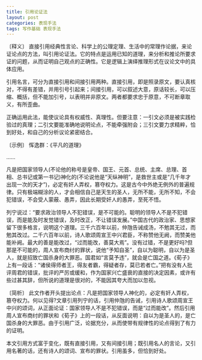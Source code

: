 ```yaml
---
title: 引用论证法
layout: post
categories: 表现手法
tags: 写作基础 表现手法
---
```


〔释义〕 直接引用经典性言论、科学上的公理定理、生活中的常理作论据，来论证论点的方法，叫引用论证法。它的特点是运用已知的道理，来分析和推论所要求证的问题，从而证明自己观点的正确性。它是逻辑上演绎推理形式在议论文中的具体应用。

引用名言，可分为直接引用和间接引用两种。直接引用，即是照录原文，要认真核对，不得有差错，并用引号引起来；间接引用，可以叙述大意，原话较长，可以压缩、概括，但不能加引号，以表明并非原文。两者都要求忠于原意，不可断章取义，有所歪曲。

正确运用此法，能使议论具有权威性、真理性。但要注意：一引文必须是被实践检验过的真理；二引文要能准确地说明论点，不能牵强附会；三引文要力求精粹，恰到好处，和自己的分析议论紧密结合。

〔示例〕 恽逸群：《平凡的道理》

……

凡是把国家领导人(不论他的称号是皇帝、国王、元首、总统、主席、总理、首相、总书记或第一书记)神化的(不论说他是“天纵神明”，是救世主或是“几千年才出现一次的天才”)，必定有奸人弄权，篡夺权力。这是古今中外绝无例外的普遍规律。只有极端糊涂的人，才会相信自己是天生的圣人，无所不能，无所不知，不会犯错误，不会受人蒙蔽、愚弄，因此长期受奸人的愚弄，至死不悟。

列宁说过：“要求政治领导人不犯错误，是不可能的。聪明的领导人不是不犯错误，而是能及时发觉错误，及时改正，不让错误发展。”中国古代的政治家、思想家留下很多格言，说明这个道理。三千六百年以前，仲虺告诫成汤，不勉其无过，而勉其改过。二千六百年以前，诗人歌颂周宣王中兴君臣，不称赞他无阙，而赞美他能补阙。最大的善是能改过，“过而能改，善莫大焉”。没有过错，不是更好吗?但那是不可能的，周人宣布商纣的罪状，说他“予知自圣”，自以为聪明，自以为是圣人，就是招致亡国杀身的大罪恶。国君如“言莫予违”，就会是亡国之道。《荀子》上有一段话：“诸侯得师者王，得友者霸，得疑者存，莫已若者亡。”把有没有人批评周君的错误，批评的严厉或缓和，作为国家兴亡盛衰的直接的决定因素，或许有些过甚其辞，但所说的道理是很对的，不能因其夸大而加以忽视。

〔简析〕 此文作者开头提出论点：凡是把国家领导人神化的，必定有奸人弄权，篡夺权力。何以见得?文章引用列宁的话，引用仲虺的告诫，引用诗人歌颂周宣王中兴的颂词，从正面论证：国家领导人不是不犯错误，而是“过而能改”。然后引用周人宣布商纣的罪状和《荀子》上的一段话，从反面说明：自以为是圣人的，是亡国杀身的大罪恶。由于引用广泛，论据充分，从而使带有规律性的论点得到了有力的证明。

本文引用方式富于变化，既有直接引用，又有间接引用；既引用名人的言论，又引用名著的话，还有诗人的颂词、宣布的罪状。引用虽多，但恰到好处。 